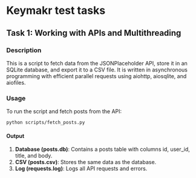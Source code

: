 # Keymakr test tasks

## Task 1: Working with APIs and Multithreading

### Description

This is a script to fetch data from the JSONPlaceholder API, store it in an SQLite database, and export it to a CSV file.
It is written in asynchronous programming with efficient parallel requests using aiohttp, aiosqlite, and aiofiles.

### Usage

To run the script and fetch posts from the API:

`python scripts/fetch_posts.py`

#### Output

1) **Database (posts.db)**: Contains a posts table with columns id, user_id, title, and body.
2) **CSV (posts.csv)**: Stores the same data as the database.
3) **Log (requests.log)**: Logs all API requests and errors.
